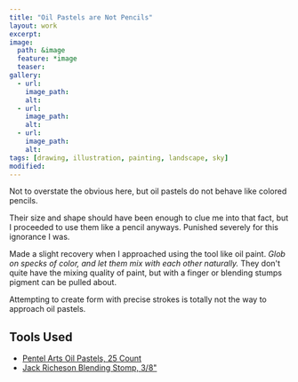 ```yaml
---
title: "Oil Pastels are Not Pencils"
layout: work
excerpt:
image: 
  path: &image
  feature: *image
  teaser:
gallery:
  - url:
    image_path:
    alt:
  - url:
    image_path:
    alt:
  - url:
    image_path:
    alt:
tags: [drawing, illustration, painting, landscape, sky]
modified:
---
```


Not to overstate the obvious here, but oil pastels do not behave like colored pencils.

Their size and shape should have been enough to clue me into that fact, but I proceeded to use them like a pencil anyways. Punished severely for this ignorance I was.

Made a slight recovery when I approached using the tool like oil paint. *Glob on specks of color, and let them mix with each other naturally.* They don't quite have the mixing quality of paint, but with a finger or blending stumps pigment can be pulled about.

Attempting to create form with precise strokes is totally not the way to approach oil pastels.

## Tools Used

- [Pentel Arts Oil Pastels, 25 Count](https://www.amazon.com/Pentel-Arts-Pastels-Count-PHN-25/dp/B01HGYIAT0/ref=as_li_ss_tl?ie=UTF8&qid=1477597424&sr=8-6&keywords=pentel+oil+pastels&linkCode=ll1&tag=2rosebuds-20&linkId=51263f8c62514e85fd039ffcb86934e6)
- [Jack Richeson Blending Stomp, 3/8\"](https://www.amazon.com/Jack-Richeson-Blending-Stomp-8-Inch/dp/B001BYRK1Q/ref=as_li_ss_tl?ie=UTF8&qid=1477597624&sr=8-6&keywords=blending+stumps&linkCode=ll1&tag=2rosebuds-20&linkId=aaaff9e80069ada137c46e2ced713eb5)
